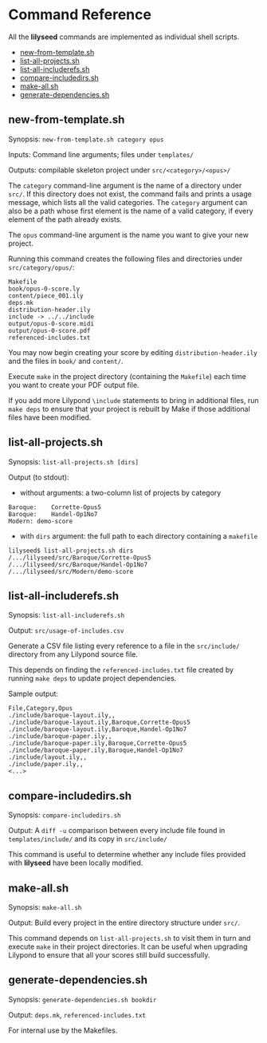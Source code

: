 # Command Reference
All the **lilyseed** commands are implemented as individual shell scripts.

- [new-from-template.sh](#new-from-templatesh)
- [list-all-projects.sh](#list-all-projectssh)
- [list-all-includerefs.sh](#list-all-includerefssh)
- [compare-includedirs.sh](#compare-includedirssh)
- [make-all.sh](#make-allsh)
- [generate-dependencies.sh](#generate-dependenciessh)

## new-from-template.sh
Synopsis: `new-from-template.sh category opus`

Inputs: Command line arguments; files under `templates/`

Outputs: compilable skeleton project under `src/<category>/<opus>/`

The `category` command-line argument is the name of a directory under `src/`.
If this directory does not exist, the command fails and prints a usage
message, which lists all the valid categories. The `category` argument can
also be a path whose first element is the name of a valid category, if every
element of the path already exists.

The `opus` command-line argument is the name you want to give your new project.

Running this command creates the following files and directories under
`src/category/opus/`:
```
Makefile
book/opus-0-score.ly
content/piece_001.ily
deps.mk
distribution-header.ily
include -> ../../include
output/opus-0-score.midi
output/opus-0-score.pdf
referenced-includes.txt
```

You may now begin creating your score by editing `distribution-header.ily` and
the files in `book/` and `content/`.

Execute `make` in the project directory (containing the `Makefile`) each time you
want to create your PDF output file.

If you add more Lilypond `\include` statements to bring in additional files,
run `make deps` to ensure that your project is rebuilt by Make if those
additional files have been modified.

## list-all-projects.sh
Synopsis: `list-all-projects.sh [dirs]`

Output (to stdout):
- without arguments: a two-column list of projects by category
```
Baroque:	Corrette-Opus5
Baroque:	Handel-Op1No7
Modern:	demo-score
```
- with `dirs` argument: the full path to each directory containing a `makefile`
```
lilyseed$ list-all-projects.sh dirs
/.../lilyseed/src/Baroque/Corrette-Opus5
/.../lilyseed/src/Baroque/Handel-Op1No7
/.../lilyseed/src/Modern/demo-score
```

## list-all-includerefs.sh
Synopsis: `list-all-includerefs.sh`

Output: `src/usage-of-includes.csv`

Generate a CSV file listing every reference to a file in the `src/include/`
directory from any Lilypond source file.

This depends on finding the `referenced-includes.txt` file created by
running `make deps` to update project dependencies.

Sample output:
```
File,Category,Opus
./include/baroque-layout.ily,,
./include/baroque-layout.ily,Baroque,Corrette-Opus5
./include/baroque-layout.ily,Baroque,Handel-Op1No7
./include/baroque-paper.ily,,
./include/baroque-paper.ily,Baroque,Corrette-Opus5
./include/baroque-paper.ily,Baroque,Handel-Op1No7
./include/layout.ily,,
./include/paper.ily,,
<...>
```

## compare-includedirs.sh
Synopsis: `compare-includedirs.sh`

Output: A `diff -u` comparison between every include file found in
`templates/include/` and its copy in `src/include/`

This command is useful to determine whether any include files provided with
**lilyseed** have been locally modified.

## make-all.sh
Synopsis: `make-all.sh`

Output: Build every project in the entire directory structure under `src/`.

This command depends on `list-all-projects.sh` to visit them in turn and
execute `make` in their project directories. It can be useful when upgrading
Lilypond to ensure that all your scores still build successfully.

## generate-dependencies.sh
Synopsis: `generate-dependencies.sh bookdir`

Output: `deps.mk`, `referenced-includes.txt`

For internal use by the Makefiles.
